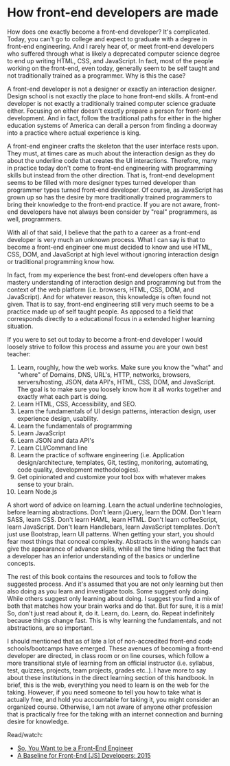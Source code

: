 # How front-end developers are made

How does one exactly become a front-end developer? It's complicated. Today, you can't go to college and expect to graduate with a degree in front-end engineering. And I rarely hear of, or meet front-end developers who suffered through what is likely a deprecated computer science degree to end up writing HTML, CSS, and JavaScript. In fact, most of the people working on the front-end, even today, generally seem to be self taught and not traditionally trained as a programmer. Why is this the case? 

A front-end developer is not a designer or exactly an interaction designer. Design school is not exactly the place to hone front-end skills. A front-end developer is not exactly a traditionally trained computer science graduate either. Focusing on either doesn't exactly prepare a person for front-end development. And in fact, follow the traditional paths for either in the higher education systems of America can derail a person from finding a doorway into a practice where actual experience is king.

A front-end engineer crafts the skeleton that the user interface rests upon. They must, at times care as much about the interaction design as they do about the underline code that creates the UI interactions. Therefore, many in practice today don't come to front-end engineering with programming skills but instead from the other direction. That is, front-end development seems to be filled with more designer types turned developer than programmer types turned front-end developer. Of course, as JavaScript has grown up so has the desire by more traditionally trained programmers to bring their knowledge to the front-end practice. If you are not aware, front-end developers have not always been consider by "real" programmers, as well, programmers.

With all of that said, I believe that the path to a career as a front-end developer is very much an unknown process. What I can say is that to become a front-end engineer one must decided to know and use HTML, CSS, DOM, and JavaScript at high level without ignoring interaction design or traditional programming know how.

In fact, from my experience the best front-end developers often have a mastery understanding of interaction design and programming but from the context of the web platform (i.e. browsers, HTML, CSS, DOM, and JavaScript). And for whatever reason, this knowledge is often found not given. That is to say, front-end engineering still very much seems to be a practice made up of self taught people. As apposed to a field that corresponds directly to a educational focus in a extended higher learning situation.

If you were to set out today to become a front-end developer I would loosely strive to follow this process and assume you are your own best teacher:

1. Learn, roughly, how the web works. Make sure you know the "what" and "where" of Domains, DNS, URL's, HTTP, networks, browsers, servers/hosting, JSON, data API's, HTML, CSS, DOM, and JavaScript. The goal is to make sure you loosely know how it all works together and exactly what each part is doing.
2. Learn HTML, CSS, Accessibility, and SEO.
3. Learn the fundamentals of UI design patterns, interaction design, user experience design, usability.
4. Learn the fundamentals of programming
5. Learn JavaScript
6. Learn JSON and data API's
7. Learn CLI/Command line
8. Learn the practice of software engineering (i.e. Application design/architecture, templates, Git, testing, monitoring, automating, code quality, development methodologies).
9. Get opinionated and customize your tool box with whatever makes sense to your brain.
10. Learn Node.js

A short word of advice on learning. Learn the actual underline technologies, before learning abstractions. Don't learn jQuery, learn the DOM. Don't learn SASS, learn CSS. Don't learn HAML, learn HTML. Don't learn coffeeScript, learn JavaScript. Don't learn Handlebars, learn JavaScript templates. Don't just use Bootstrap, learn UI patterns. When getting your start, you should fear most things that conceal complexity. Abstracts in the wrong hands can give the appearance of advance skills, while all the time hiding the fact that a developer has an inferior understanding of the basics or underline concepts.

The rest of this book contains the resources and tools to follow the suggested process. And it's assumed that you are not only learning but then also doing as you learn and investigate tools. Some suggest only doing. While others suggest only learning about doing. I suggest you find a mix of both that matches how your brain works and do that. But for sure, it is a mix! So, don't just read about it, do it. Learn, do. Learn, do. Repeat indefinitely because things change fast. This is why learning the fundamentals, and not abstractions, are so important.

I should mentioned that as of late a lot of non-accredited front-end code schools/bootcamps have emerged. These avenues of becoming a front-end developer are directed, in class room or on line courses, which follow a more transitional style of learning from an official instructor (i.e. syllabus, test, quizzes, projects, team projects, grades etc..). I have more to say about these institutions in the direct learning section of this handbook. In brief, this is the web, everything you need to learn is on the web for the taking. However, if you need someone to tell you how to take what is actually free, and hold you accountable for taking it, you might consider an organized course. Otherwise, I am not aware of anyone other profession that is practically free for the taking with an internet connection and burning desire for knowledge.

Read/watch:

* [So, You Want to be a Front-End Engineer](https://www.youtube.com/watch?v=Lsg84NtJbmI)
* [A Baseline for Front-End [JS] Developers: 2015](http://rmurphey.com/blog/2015/03/23/a-baseline-for-front-end-developers-2015/)

























 






